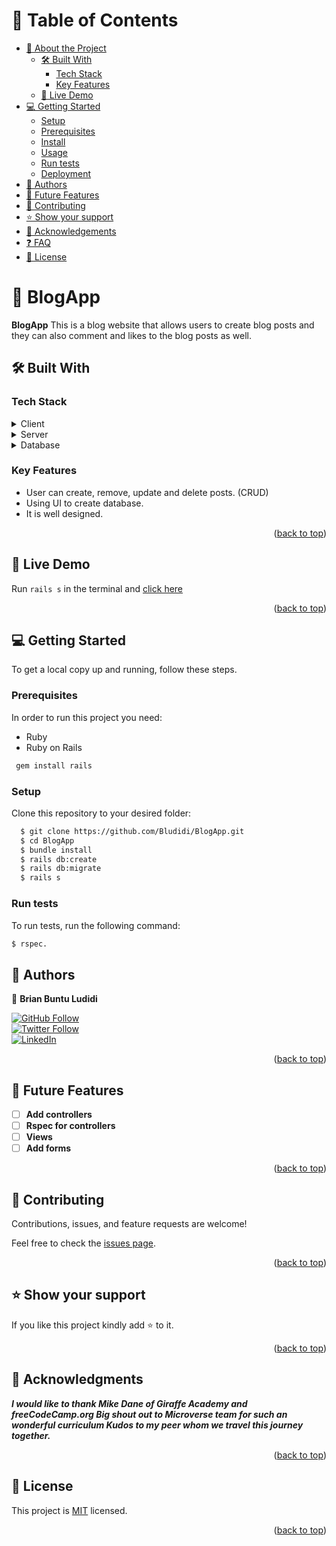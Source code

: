 
# 📗 Table of Contents

- [📖 About the Project](#about-project)
  - [🛠 Built With](#built-with)
    - [Tech Stack](#tech-stack)
    - [Key Features](#key-features)
  - [🚀 Live Demo](#live-demo)
- [💻 Getting Started](#getting-started)
  - [Setup](#setup)
  - [Prerequisites](#prerequisites)
  - [Install](#install)
  - [Usage](#usage)
  - [Run tests](#run-tests)
  - [Deployment](#triangular_flag_on_post-deployment)
- [👥 Authors](#authors)
- [🔭 Future Features](#future-features)
- [🤝 Contributing](#contributing)
- [⭐️ Show your support](#support)
- [🙏 Acknowledgements](#acknowledgements)
- [❓ FAQ](#faq)
- [📝 License](#license)

<!-- PROJECT DESCRIPTION -->

# 📖 BlogApp <a name="about-project"></a>


**BlogApp** This is a blog website that allows users to create blog posts and they can also comment and likes to the blog posts as well.

## 🛠 Built With <a name="built-with"></a>

### Tech Stack <a name="tech-stack"></a>

<details>
  <summary>Client</summary>
  <ul>
    <li>Ruby on Rails</li>
  </ul>
</details>

<details>
  <summary>Server</summary>
  <ul>
    <li>Localhost:3000</li>
  </ul>
</details>

<details>
<summary>Database</summary>
  <ul>
    <li>Postgresql</li>
  </ul>
</details>


### Key Features <a name="key-features"></a>


- User can create, remove, update and delete posts. (CRUD)
- Using UI to create database.
- It is well designed.

<p align="right">(<a href="#readme-top">back to top</a>)</p>

<!-- LIVE DEMO -->

## 🚀 Live Demo <a name="live-demo"></a>

Run `rails s` in the terminal and [click here](http://localhost:3000/) 

<p align="right">(<a href="#readme-top">back to top</a>)</p>

<!-- GETTING STARTED -->

## 💻 Getting Started <a name="getting-started"></a>


To get a local copy up and running, follow these steps.

### Prerequisites

In order to run this project you need:

- Ruby
- Ruby on Rails



```sh
 gem install rails
```


### Setup

Clone this repository to your desired folder:


```sh
  $ git clone https://github.com/Bludidi/BlogApp.git
  $ cd BlogApp
  $ bundle install
  $ rails db:create
  $ rails db:migrate
  $ rails s
```


### Run tests

To run tests, run the following command:
```sh
$ rspec.
```



<!-- AUTHORS -->

## 👥 Authors <a name="authors"></a>


👤 **Brian Buntu Ludidi**

<a href="https://github.com/Bludidi">
  <img src="https://img.shields.io/github/followers/Bludidi?label=Follow%20%40Bludidi&style=social" alt="GitHub Follow">
</a> <br />

<a href="https://twitter.com/BB_Ludidi">
  <img src="https://img.shields.io/twitter/follow/BB_Ludidi?label=Follow%20%40BB_Ludidi&style=social" alt="Twitter Follow">
</a> <br />

<a href="https://www.linkedin.com/in/brian-ludidi/">
  <img src="https://img.shields.io/badge/LinkedIn-0077B5?style=social&logo=linkedin&logoColor=blue" alt="LinkedIn">
</a>

<p align="right">(<a href="#readme-top">back to top</a>)</p>

## 🔭 Future Features <a name="future-features"></a>


- [ ] **Add controllers**
- [ ] **Rspec for controllers**
- [ ] **Views**
- [ ] **Add forms**

<p align="right">(<a href="#readme-top">back to top</a>)</p>

<!-- CONTRIBUTING -->

## 🤝 Contributing <a name="contributing"></a>

Contributions, issues, and feature requests are welcome!

Feel free to check the [issues page](../../issues/).

<p align="right">(<a href="#readme-top">back to top</a>)</p>

<!-- SUPPORT -->

## ⭐️ Show your support <a name="support"></a>



If you like this project kindly add ⭐️ to it.

<p align="right">(<a href="#readme-top">back to top</a>)</p>

<!-- ACKNOWLEDGEMENTS -->

## 🙏 Acknowledgments <a name="acknowledgements"></a>


***I would like to thank Mike Dane of Giraffe Academy and freeCodeCamp.org
Big shout out to Microverse team for such an wonderful curriculum
Kudos to my peer whom we travel this journey together.***



<p align="right">(<a href="#readme-top">back to top</a>)</p>

<!-- LICENSE -->

## 📝 License <a name="license"></a>

This project is [MIT](./LICENSE) licensed.

<p align="right">(<a href="#readme-top">back to top</a>)</p>
